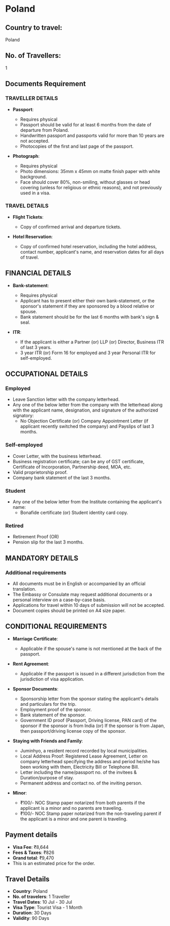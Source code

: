 # Poland

## Country to travel:
Poland

## No. of Travellers:
1

## Documents Requirement

### TRAVELLER DETAILS

- **Passport**:
  - Requires physical
  - Passport should be valid for at least 6 months from the date of departure from Poland.
  - Handwritten passport and passports valid for more than 10 years are not accepted.
  - Photocopies of the first and last page of the passport.

- **Photograph**:
  - Requires physical
  - Photo dimensions: 35mm x 45mm on matte finish paper with white background.
  - Face should cover 80%, non-smiling, without glasses or head covering (unless for religious or ethnic reasons), and not previously used in a visa.

### TRAVEL DETAILS

- **Flight Tickets**:
  - Copy of confirmed arrival and departure tickets.

- **Hotel Reservation**:
  - Copy of confirmed hotel reservation, including the hotel address, contact number, applicant's name, and reservation dates for all days of travel.

## FINANCIAL DETAILS

- **Bank-statement**:
  - Requires physical
  - Applicant has to present either their own bank-statement, or the sponsor's statement if they are sponsored by a blood relative or spouse.
  - Bank statement should be for the last 6 months with bank's sign & seal.

- **ITR**:
  - If the applicant is either a Partner (or) LLP (or) Director, Business ITR of last 3 years.
  - 3 year ITR (or) Form 16 for employed and 3 year Personal ITR for self-employed.

## OCCUPATIONAL DETAILS

### Employed
- Leave Sanction letter with the company letterhead.
- Any one of the below letter from the company with the letterhead along with the applicant name, designation, and signature of the authorized signatory:
  - No Objection Certificate (or) Company Appointment Letter (if applicant recently switched the company) and Payslips of last 3 months.

### Self-employed
- Cover Letter, with the business letterhead.
- Business registration certificate; can be any of GST certificate, Certificate of Incorporation, Partnership deed, MOA, etc.
- Valid proprietorship proof.
- Company bank statement of the last 3 months.

### Student
- Any one of the below letter from the Institute containing the applicant's name:
  - Bonafide certificate (or) Student identity card copy.

### Retired
- Retirement Proof (OR)
- Pension slip for the last 3 months.

## MANDATORY DETAILS

### Additional requirements
- All documents must be in English or accompanied by an official translation.
- The Embassy or Consulate may request additional documents or a personal interview on a case-by-case basis.
- Applications for travel within 10 days of submission will not be accepted.
- Document copies should be printed on A4 size paper.

## CONDITIONAL REQUIREMENTS

- **Marriage Certificate**:
  - Applicable if the spouse's name is not mentioned at the back of the passport.

- **Rent Agreement**:
  - Applicable if the passport is issued in a different jurisdiction from the jurisdiction of visa application.

- **Sponsor Documents**:
  - Sponsorship letter from the sponsor stating the applicant's details and particulars for the trip.
  - Employment proof of the sponsor.
  - Bank statement of the sponsor.
  - Government ID proof (Passport, Driving license, PAN card) of the sponsor if the sponsor is from India (or) If the sponsor is from Japan, then passport/driving license copy of the sponsor.

- **Staying with Friends and Family**:
  - Juminhyo, a resident record recorded by local municipalities.
  - Local Address Proof: Registered Lease Agreement, Letter on company letterhead specifying the address and period he/she has been working with them, Electricity Bill or Telephone Bill.
  - Letter including the name/passport no. of the invitees & Duration/purpose of stay.
  - Permanent address and contact no. of the inviting person.

- **Minor**:
  - ₹100/- NOC Stamp paper notarized from both parents if the applicant is a minor and no parents are traveling.
  - ₹100/- NOC Stamp paper notarized from the non-traveling parent if the applicant is a minor and one parent is traveling.

## Payment details

- **Visa Fee**: ₹8,644
- **Fees & Taxes**: ₹826
- **Grand total**: ₹9,470
- This is an estimated price for the order.

## Travel Details

- **Country**: Poland
- **No. of travelers**: 1 Traveller
- **Travel Dates**: 10 Jul - 30 Jul
- **Visa Type**: Tourist Visa - 1 Month
- **Duration**: 30 Days
- **Validity**: 90 Days
